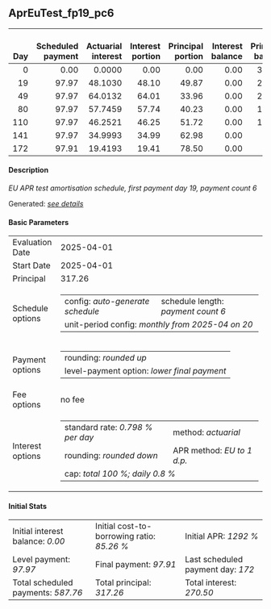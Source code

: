 <h2>AprEuTest_fp19_pc6</h2>
<table>
    <thead style="vertical-align: bottom;">
        <th style="text-align: right;">Day</th>
        <th style="text-align: right;">Scheduled payment</th>
        <th style="text-align: right;">Actuarial interest</th>
        <th style="text-align: right;">Interest portion</th>
        <th style="text-align: right;">Principal portion</th>
        <th style="text-align: right;">Interest balance</th>
        <th style="text-align: right;">Principal balance</th>
        <th style="text-align: right;">Total actuarial interest</th>
        <th style="text-align: right;">Total interest</th>
        <th style="text-align: right;">Total principal</th>
    </thead>
    <tr style="text-align: right;">
        <td class="ci00">0</td>
        <td class="ci01" style="white-space: nowrap;">0.00</td>
        <td class="ci02">0.0000</td>
        <td class="ci03">0.00</td>
        <td class="ci04">0.00</td>
        <td class="ci05">0.00</td>
        <td class="ci06">317.26</td>
        <td class="ci07">0.0000</td>
        <td class="ci08">0.00</td>
        <td class="ci09">0.00</td>
    </tr>
    <tr style="text-align: right;">
        <td class="ci00">19</td>
        <td class="ci01" style="white-space: nowrap;">97.97</td>
        <td class="ci02">48.1030</td>
        <td class="ci03">48.10</td>
        <td class="ci04">49.87</td>
        <td class="ci05">0.00</td>
        <td class="ci06">267.39</td>
        <td class="ci07">48.1030</td>
        <td class="ci08">48.10</td>
        <td class="ci09">49.87</td>
    </tr>
    <tr style="text-align: right;">
        <td class="ci00">49</td>
        <td class="ci01" style="white-space: nowrap;">97.97</td>
        <td class="ci02">64.0132</td>
        <td class="ci03">64.01</td>
        <td class="ci04">33.96</td>
        <td class="ci05">0.00</td>
        <td class="ci06">233.43</td>
        <td class="ci07">112.1161</td>
        <td class="ci08">112.11</td>
        <td class="ci09">83.83</td>
    </tr>
    <tr style="text-align: right;">
        <td class="ci00">80</td>
        <td class="ci01" style="white-space: nowrap;">97.97</td>
        <td class="ci02">57.7459</td>
        <td class="ci03">57.74</td>
        <td class="ci04">40.23</td>
        <td class="ci05">0.00</td>
        <td class="ci06">193.20</td>
        <td class="ci07">169.8620</td>
        <td class="ci08">169.85</td>
        <td class="ci09">124.06</td>
    </tr>
    <tr style="text-align: right;">
        <td class="ci00">110</td>
        <td class="ci01" style="white-space: nowrap;">97.97</td>
        <td class="ci02">46.2521</td>
        <td class="ci03">46.25</td>
        <td class="ci04">51.72</td>
        <td class="ci05">0.00</td>
        <td class="ci06">141.48</td>
        <td class="ci07">216.1141</td>
        <td class="ci08">216.10</td>
        <td class="ci09">175.78</td>
    </tr>
    <tr style="text-align: right;">
        <td class="ci00">141</td>
        <td class="ci01" style="white-space: nowrap;">97.97</td>
        <td class="ci02">34.9993</td>
        <td class="ci03">34.99</td>
        <td class="ci04">62.98</td>
        <td class="ci05">0.00</td>
        <td class="ci06">78.50</td>
        <td class="ci07">251.1134</td>
        <td class="ci08">251.09</td>
        <td class="ci09">238.76</td>
    </tr>
    <tr style="text-align: right;">
        <td class="ci00">172</td>
        <td class="ci01" style="white-space: nowrap;">97.91</td>
        <td class="ci02">19.4193</td>
        <td class="ci03">19.41</td>
        <td class="ci04">78.50</td>
        <td class="ci05">0.00</td>
        <td class="ci06">0.00</td>
        <td class="ci07">270.5328</td>
        <td class="ci08">270.50</td>
        <td class="ci09">317.26</td>
    </tr>
</table>
<h4>Description</h4>
<p><i>EU APR test amortisation schedule, first payment day 19, payment count 6</i></p>
<p>Generated: <i><a href="../GeneratedDate.md">see details</a></i></p>
<h4>Basic Parameters</h4>
<table>
    <tr>
        <td>Evaluation Date</td>
        <td>2025-04-01</td>
    </tr>
    <tr>
        <td>Start Date</td>
        <td>2025-04-01</td>
    </tr>
    <tr>
        <td>Principal</td>
        <td>317.26</td>
    </tr>
    <tr>
        <td>Schedule options</td>
        <td>
            <table>
                <tr>
                    <td>config: <i>auto-generate schedule</i></td>
                    <td>schedule length: <i><i>payment count</i> 6</i></td>
                </tr>
                <tr>
                    <td colspan="2" style="white-space: nowrap;">unit-period config: <i>monthly from 2025-04 on 20</i></td>
                </tr>
            </table>
        </td>
    </tr>
    <tr>
        <td>Payment options</td>
        <td>
            <table>
                <tr>
                    <td>rounding: <i>rounded up</i></td>
                </tr>
                <tr>
                    <td>level-payment option: <i>lower&nbsp;final&nbsp;payment</i></td>
                </tr>
            </table>
        </td>
    </tr>
    <tr>
        <td>Fee options</td>
        <td>no fee
        </td>
    </tr>
    <tr>
        <td>Interest options</td>
        <td>
            <table>
                <tr>
                    <td>standard rate: <i>0.798 % per day</i></td>
                    <td>method: <i>actuarial</i></td>
                </tr>
                <tr>
                    <td>rounding: <i>rounded down</i></td>
                    <td>APR method: <i>EU to 1 d.p.</i></td>
                </tr>
                <tr>
                    <td colspan="2">cap: <i>total 100 %; daily 0.8 %</td>
                </tr>
            </table>
        </td>
    </tr>
</table>
<h4>Initial Stats</h4>
<table>
    <tr>
        <td>Initial interest balance: <i>0.00</i></td>
        <td>Initial cost-to-borrowing ratio: <i>85.26 %</i></td>
        <td>Initial APR: <i>1292 %</i></td>
    </tr>
    <tr>
        <td>Level payment: <i>97.97</i></td>
        <td>Final payment: <i>97.91</i></td>
        <td>Last scheduled payment day: <i>172</i></td>
    </tr>
    <tr>
        <td>Total scheduled payments: <i>587.76</i></td>
        <td>Total principal: <i>317.26</i></td>
        <td>Total interest: <i>270.50</i></td>
    </tr>
</table>